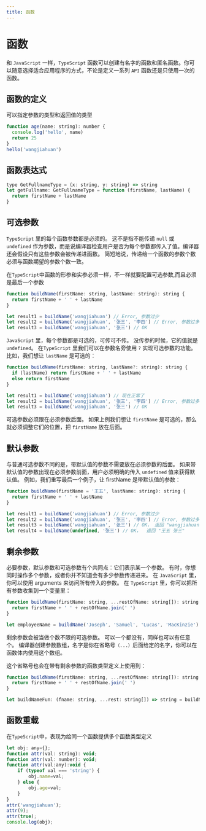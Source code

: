 ```yaml
---
title: 函数
---
```


# 函数

和 `JavaScript` 一样，`TypeScript` 函数可以创建有名字的函数和匿名函数。你可以随意选择适合应用程序的方式，不论是定义一系列 `API` 函数还是只使用一次的函数。

## 函数的定义

可以指定参数的类型和返回值的类型

```javascript
function age(name: string): number {
  console.log('hello', name)
  return 25
}
hello('wangjiahuan')
```

## 函数表达式

```javascript
type GetFullnameType = (x: string, y: string) => string
let getFullname: GetFullnameType = function (firstName, lastName) {
  return firstName + lastName
}
```

## 可选参数

`TypeScript` 里的每个函数参数都是必须的。 这不是指不能传递 `null` 或 `undefined` 作为参数，而是说编译器检查用户是否为每个参数都传入了值。编译器还会假设只有这些参数会被传递进函数。 简短地说，传递给一个函数的参数个数必须与函数期望的参数个数一致。

在`TypeScript`中函数的形参和实参必须一样，不一样就要配置可选参数,而且必须是最后一个参数

```javascript
function buildName(firstName: string, lastName: string): string {
  return firstName + ' ' + lastName
}

let result1 = buildName('wangjiahuan') // Error, 参数过少
let result2 = buildName('wangjiahuan', '张三', '李四') // Error, 参数过多
let result3 = buildName('wangjiahuan', '张三') // OK
```

`JavaScript` 里，每个参数都是可选的，可传可不传。 没传参的时候，它的值就是 `undefined`。 在`TypeScript` 里我们可以在参数名旁使用 `?` 实现可选参数的功能。 比如，我们想让 `lastName` 是可选的：

```javascript
function buildName(firstName: string, lastName?: string): string {
  if (lastName) return firstName + ' ' + lastName
  else return firstName
}

let result1 = buildName('wangjiahuan') // 现在正常了
let result2 = buildName('wangjiahuan', '张三', '李四') // Error, 参数过多
let result3 = buildName('wangjiahuan', '张三') // OK
```

可选参数必须跟在必须参数后面。 如果上例我们想让 `firstName` 是可选的，那么就必须调整它们的位置，把 `firstName` 放在后面。

## 默认参数

与普通可选参数不同的是，带默认值的参数不需要放在必须参数的后面。 如果带默认值的参数出现在必须参数前面，用户必须明确的传入 `undefined` 值来获得默认值。 例如，我们重写最后一个例子，让 firstName 是带默认值的参数：

```javascript
function buildName(firstName = '王五', lastName: string): string {
  return firstName + ' ' + lastName
}

let result1 = buildName('wangjiahuan') // Error, 参数过少
let result2 = buildName('wangjiahuan', '张三', '李四') // Error, 参数过多
let result3 = buildName('wangjiahuan', '张三') // OK， 返回 "wangjiahuan 张三"
let result4 = buildName(undefined, '张三') // OK，  返回 "王五 张三"
```

## 剩余参数

必要参数，默认参数和可选参数有个共同点：它们表示某一个参数。 有时，你想同时操作多个参数，或者你并不知道会有多少参数传递进来。 在 `JavaScript` 里，你可以使用 arguments 来访问所有传入的参数。
在 `TypeScript` 里，你可以把所有参数收集到一个变量里：

```javascript
function buildName(firstName: string, ...restOfName: string[]): string {
  return firstName + ' ' + restOfName.join(' ')
}

let employeeName = buildName('Joseph', 'Samuel', 'Lucas', 'MacKinzie')
```

剩余参数会被当做个数不限的可选参数。 可以一个都没有，同样也可以有任意个。 编译器创建参数数组，名字是你在省略号`（...）`后面给定的名字，你可以在函数体内使用这个数组。

这个省略号也会在带有剩余参数的函数类型定义上使用到：

```javascript
function buildName(firstName: string, ...restOfName: string[]): string {
  return firstName + ' ' + restOfName.join(' ')
}

let buildNameFun: (fname: string, ...rest: string[]) => string = buildName
```

## 函数重载

在`TypeScript`中，表现为给同一个函数提供多个函数类型定义

```javascript
let obj: any={};
function attr(val: string): void;
function attr(val: number): void;
function attr(val:any):void {
    if (typeof val === 'string') {
        obj.name=val;
    } else {
        obj.age=val;
    }
}
attr('wangjiahuan');
attr(9);
attr(true);
console.log(obj);
```
